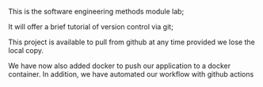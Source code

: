 This is the software engineering methods module lab;

It will offer a brief tutorial of version control via git;

This project is available to pull from github at any time provided we lose the local copy.

We have now also added docker to push our application to a docker container. In addition, we have automated our workflow with github actions 